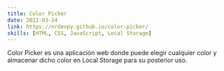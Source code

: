 ```yaml
---
title: Color Picker
date: 2022-03-24
link: https://nrdevpy.github.io/color-picker/
skills: [HTML, CSS, JavaScript, Local Storage]
---
```


Color Picker es una aplicación web donde puede elegir cualquier color y almacenar dicho color en Local Storage para su posterior uso.